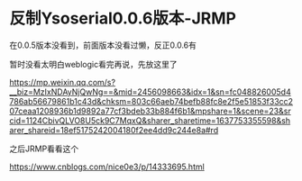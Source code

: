 # 反制Ysoserial0.0.6版本-JRMP

在0.0.5版本没看到，前面版本没看过懒，反正0.0.6有



暂时没看太明白weblogic看完再说，先放这里了

https://mp.weixin.qq.com/s?__biz=MzIxNDAyNjQwNg==&mid=2456098663&idx=1&sn=fc048826005d4786ab56679861b1c43d&chksm=803c66aeb74befb88fc8e2f5e51853f33cc207ceaa1208936b1d9892a77cf3bdeb33b884f6b1&mpshare=1&scene=23&srcid=1124CbivQLVO8U5ck9C7MqxQ&sharer_sharetime=1637753355598&sharer_shareid=18ef5175242004180f2ee4dd9c244e8a#rd



之后JRMP看看这个

https://www.cnblogs.com/nice0e3/p/14333695.html